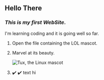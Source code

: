 ## Hello There
### _This is my first WebSite._
I'm learning coding and it is going well so far.
1.  Open the file containing the LOL mascot.
2.  Marvel at its beauty.

    ![Tux, the Linux mascot](https://d33wubrfki0l68.cloudfront.net/e7ed9fe4bafe46e275c807d63591f85f9ab246ba/e2d28/assets/images/tux.png)
	
3. 	:heavy_check_mark: :heavy_check_mark: text hi


